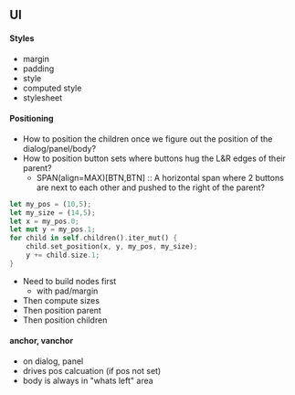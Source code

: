 ## UI

#### Styles

- margin
- padding
- style
- computed style
- stylesheet

#### Positioning

- How to position the children once we figure out the position of the dialog/panel/body?
- How to position button sets where buttons hug the L&R edges of their parent?
  - SPAN(align=MAX)[BTN,BTN] :: A horizontal span where 2 buttons are next to each other and pushed to the right of the parent?

```rust
let my_pos = (10,5);
let my_size = (14,5);
let x = my_pos.0;
let mut y = my_pos.1;
for child in self.children().iter_mut() {
    child.set_position(x, y, my_pos, my_size);
    y += child.size.1;
}
```

- Need to build nodes first
  - with pad/margin
- Then compute sizes
- Then position parent
- Then position children

#### anchor, vanchor

- on dialog, panel
- drives pos calcuation (if pos not set)
- body is always in "whats left" area
